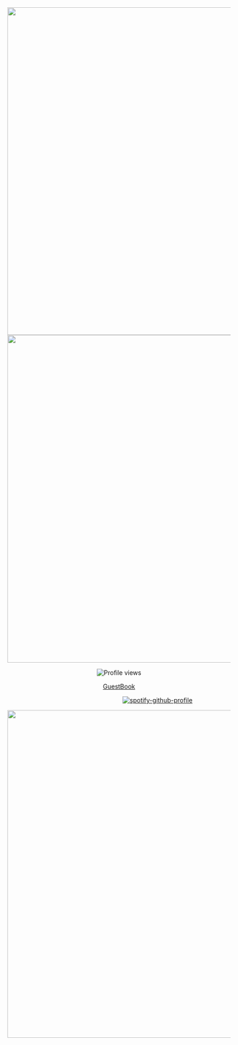 <div align="center">
  <img width="1493" height="738" alt="Untitled213_20250913083841" src="https://github.com/user-attachments/assets/4b1ea289-8291-430e-89cf-ba9653d32267" />
</div>

<!-- asset -->

<div align="center">
  <img width="1493" height="738" alt="Untitled213_20250913083850" src="https://github.com/user-attachments/assets/35e2154a-1d88-497a-bdcf-31ac6a8e4623" />
</div>

<p align="center">
  <img src="https://komarev.com/ghpvc/?username=Iimbus&label=𝄃𝄃𝄂𝄂𝄀𝄁𝄃𝄂𝄂𝄃&color=339DCC&style=flat" alt="Profile views"/>
</p>

<p align="center">
  <a href="https://kether.atabook.org/">GuestBook
    </a> 
</p>

<!-- spotify -->

⠀⠀⠀⠀⠀⠀⠀⠀⠀⠀⠀⠀⠀⠀⠀⠀⠀⠀⠀⠀⠀⠀⠀ ⠀⠀[![spotify-github-profile](https://spotify-github-profile.kittinanx.com/api/view?uid=31eoartwwvi7637xugf2xowzc2d4&cover_image=true&theme=novatorem&show_offline=false&background_color=121212&interchange=false&bar_color=a8a199&bar_color_cover=false)](https://spotify-github-profile.kittinanx.com/api/view?uid=31eoartwwvi7637xugf2xowzc2d4&redirect=true)

<div align="center">
  <img width="1493" height="738" alt="Untitled213_20250913083833" src="https://github.com/user-attachments/assets/28f86157-70bc-4192-96f0-be2cddda7cbd" />
</div>
